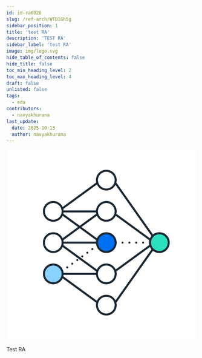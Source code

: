 ```yaml
---
id: id-ra0026
slug: /ref-arch/WTD1Gh5g
sidebar_position: 1
title: 'test RA'
description: 'TEST RA'
sidebar_label: 'test RA'
image: img/logo.svg
hide_table_of_contents: false
hide_title: false
toc_min_heading_level: 2
toc_max_heading_level: 4
draft: false
unlisted: false
tags:
  - eda
contributors:
  - navyakhurana
last_update:
  date: 2025-10-13
  author: navyakhurana
---
```


![300923_MachineLearning_R.png](images/image-n6qVqg0bKJ.png)

Test RA

